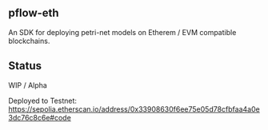 pflow-eth
---------

An SDK for deploying petri-net models on Etherem / EVM compatible blockchains.

Status
------
WIP / Alpha


Deployed to Testnet: https://sepolia.etherscan.io/address/0x33908630f6ee75e05d78cfbfaa4a0e3dc76c8c6e#code
